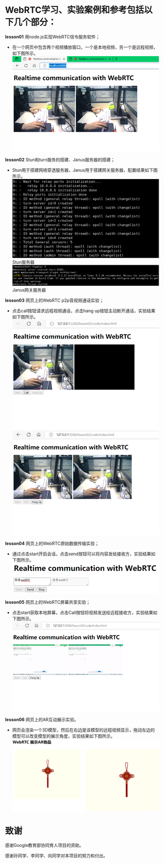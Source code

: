 # WebRTC学习、实验案例和参考包括以下几个部分：

**lesson01** 用node.js实现WebRTC信令服务软件；

- 在一个网页中包含两个视频播放窗口，一个是本地视频，另一个是远程视频，如下图所示。
  ![01](https://github.com/HelloWorldCN/webrtc_edu/blob/master/images/01.png)

**lesson02** Stun和turn服务的搭建、Janus服务器的搭建；

- Stun用于搭建网络穿透服务器，Janus用于搭建网关服务器，配置结果如下图所示。
  ![02-1](https://github.com/HelloWorldCN/webrtc_edu/blob/master/images/02-1.png)
  Stun服务器
  ![02-2](https://github.com/HelloWorldCN/webrtc_edu/blob/master/images/02-2.png)
  Janus网关服务器

**lesson03** 网页上的WebRTC p2p音视频通话实验；

- 点击call按钮请求远程视频通话，点击hang up按钮主动断开通话，实验结果如下图所示。
  ![03-1](https://github.com/HelloWorldCN/webrtc_edu/blob/master/images/03-1.png)![03-2](https://github.com/HelloWorldCN/webrtc_edu/blob/master/images/03-2.png)

**lesson04** 网页上的WebRTC原始数据传输实验；

- 通过点击start开启会话，点击send按钮可以将内容发给接收方，实验结果如下图所示。
  ![04](https://github.com/HelloWorldCN/webrtc_edu/blob/master/images/04.png?raw=true)

**lesson05** 网页上的WebRTC屏幕共享实验；

- 点击start获取本地屏幕，点击Call按钮将视频发送给远程接收方，实验结果如下图所示。
  ![05](https://github.com/HelloWorldCN/webrtc_edu/blob/master/images/05.png)

**lesson06** 网页上的AR互动展示实验。

- 网页会渲染一个3D模型，然后在右边是该模型的远程视频显示，拖动左边的模型可以改变模型的展示角度，实验结果如下图所示。
  ![06](https://github.com/HelloWorldCN/webrtc_edu/blob/master/images/06.png)


# 致谢

感谢Google教育部协同育人项目的资助。

感谢孙同学、李同学、向同学对本项目的努力和付出。
